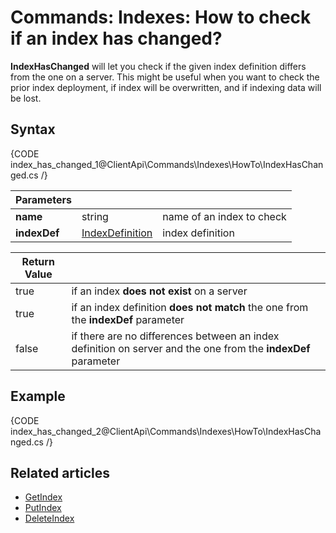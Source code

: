 # Commands: Indexes: How to check if an index has changed?

**IndexHasChanged** will let you check if the given index definition differs from the one on a server. This might be useful when you want to check the prior index deployment, if index will be overwritten, and if indexing data will be lost.

## Syntax

{CODE index_has_changed_1@ClientApi\Commands\Indexes\HowTo\IndexHasChanged.cs /}

| Parameters | | |
| ------------- | ------------- | ----- |
| **name** | string | name of an index to check |
| **indexDef** | [IndexDefinition](../../../../glossary/index-definition) | index definition |

| Return Value | |
| ------------- | ----- |
| true | if an index **does not exist** on a server |
| true | if an index definition **does not match** the one from the **indexDef** parameter |
| false | if there are no differences between an index definition on server and the one from the **indexDef** parameter |

## Example

{CODE index_has_changed_2@ClientApi\Commands\Indexes\HowTo\IndexHasChanged.cs /}

## Related articles

- [GetIndex](../../../../client-api/commands/indexes/get)  
- [PutIndex](../../../../client-api/commands/indexes/put)  
- [DeleteIndex](../../../../client-api/commands/indexes/delete)  
